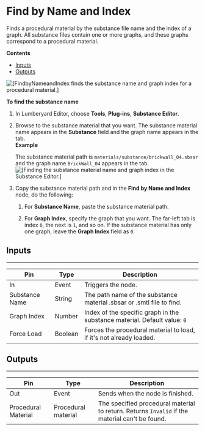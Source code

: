 # Find by Name and Index<a name="find-by-name-and-index-node"></a>

Finds a procedural material by the substance file name and the index of a graph\. All substance files contain one or more graphs, and these graphs correspond to a procedural material\. 

**Contents**
+ [Inputs](#find-by-name-and-index-node-input)
+ [Outputs](#find-by-name-and-index-node-output)

![\[FindbyNameandIndex finds the substance name and graph index for a procedural material.\]](http://docs.aws.amazon.com/lumberyard/latest/userguide/images/scriptcanvasnodes/script-canvas-find-by-name-and-index-node.png)

**To find the substance name**

1. In Lumberyard Editor, choose **Tools**, **Plug\-ins**, **Substance Editor**\.

1. Browse to the substance material that you want\. The substance material name appears in the **Substance** field and the graph name appears in the tab\.  
**Example**  

   The substance material path is `materials/substance/brickwall_04.sbsar` and the graph name `BrickWall_04` appears in the tab\.  
![\[Finding the substance material name and graph index in the Substance Editor.\]](http://docs.aws.amazon.com/lumberyard/latest/userguide/images/scriptcanvasnodes/script-canvas-find-by-name-procedural-material-node-2.png)

1. Copy the substance material path and in the **Find by Name and Index** node, do the following:

   1. For **Substance Name**, paste the substance material path\.

   1. For **Graph Index**, specify the graph that you want\. The far\-left tab is index `0`, the next is `1`, and so on\. If the substance material has only one graph, leave the **Graph Index** field as `0`\.

## Inputs<a name="find-by-name-and-index-node-input"></a>


****  

| Pin | Type | Description | 
| --- | --- | --- | 
| In | Event | Triggers the node\. | 
| Substance Name | String | The path name of the substance material \.sbsar or \.smtl file to find\. | 
| Graph Index | Number |  Index of the specific graph in the substance material\.  Default value: `0`  | 
| Force Load | Boolean | Forces the procedural material to load, if it's not already loaded\. | 

## Outputs<a name="find-by-name-and-index-node-output"></a>


****  

| Pin | Type | Description | 
| --- | --- | --- | 
| Out | Event | Sends when the node is finished\. | 
| Procedural Material | Procedural material |  The specified procedural material to return\.  Returns `Invalid` if the material can't be found\.  | 